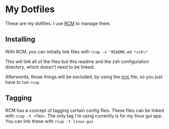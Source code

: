 # My Dotfiles
These are my dotfiles. I use [RCM](https://thoughtbot.github.io/rcm) to manage them.

## Installing
With RCM, you can initially link files with `rcup -x "README.md *zsh\*`

This will link all of the files but this readme and the zsh configuration directory, which doesn't need to be linked.

Afterwords, those things will be excluded, by using the [rcrc](../main/rcrc) file, so you just have to run `rcup`

## Tagging
RCM has a concept of tagging certain config files. These files can be linked with `rcup -t <TAG>`. The only tag I'm using currently is for my linux gui app. You can link these with `rcup -t linux-gui`
